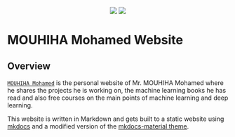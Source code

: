 <p align="center">
  <a title="mouhihamohamed702.github.io" href="https://mouhihamohamed702.github.io/mouhihaMohamed702/"><img src="https://img.shields.io/website.svg?label=mouhihamohamed702.github.io&longCache=true&style=flat-square&url=http%3A%2F%2Fmsys2.github.io%2Findex.html&logo=github"></a><!--
  -->
  <a title="Follow MOUHIHA Mohamed on Twitter" href="https://twitter.com/MMOUHIHA Mohamed"><img src="https://img.shields.io/twitter/follow/mouhihamohamed?color=31A4F1&logo=twitter&logoColor=white&style=flat-square"></a><!--
  -->
</p>


# MOUHIHA Mohamed Website


## Overview

[``MOUHIHA Mohamed``](https://mouhihamohamed702.github.io/mouhihaMohamed702/) is the personal website of Mr. MOUHIHA Mohamed where he shares the projects he is working on, the machine learning books he has read and also free courses on the main points of machine learning and deep learning.


This website is written in Markdown and gets built to a static website using [mkdocs](https://www.mkdocs.org/) and a modified version of the [mkdocs-material theme](https://squidfunk.github.io/mkdocs-material).
